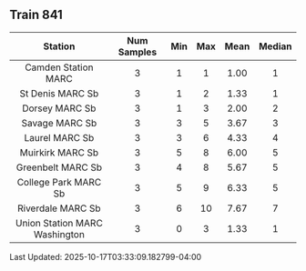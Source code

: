 ## Train 841

| Station | Num Samples | Min | Max | Mean | Median |
| :-----: | :---------: | :-: | :-: | :--: | :----: |
| Camden Station MARC | 3 | 1 | 1 | 1.00 | 1 |
| St Denis MARC Sb | 3 | 1 | 2 | 1.33 | 1 |
| Dorsey MARC Sb | 3 | 1 | 3 | 2.00 | 2 |
| Savage MARC Sb | 3 | 3 | 5 | 3.67 | 3 |
| Laurel MARC Sb | 3 | 3 | 6 | 4.33 | 4 |
| Muirkirk MARC Sb | 3 | 5 | 8 | 6.00 | 5 |
| Greenbelt MARC Sb | 3 | 4 | 8 | 5.67 | 5 |
| College Park MARC Sb | 3 | 5 | 9 | 6.33 | 5 |
| Riverdale MARC Sb | 3 | 6 | 10 | 7.67 | 7 |
| Union Station MARC Washington | 3 | 0 | 3 | 1.33 | 1 |


Last Updated: 2025-10-17T03:33:09.182799-04:00